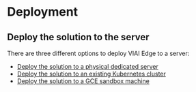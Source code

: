 # Deployment

## Deploy the solution to the server

There are three different options to deploy VIAI Edge to a server:

* [Deploy the solution to a physical dedicated server](./deploytoserver.md)
* [Deploy the solution to an existing Kubernetes cluster](./deploytok8s.md)
* [Deploy the solution to a GCE sandbox machine](./deploytosandbox.md)

